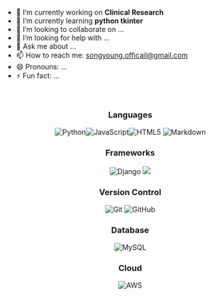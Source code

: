 

- 🔭 I’m currently working on **Clinical Research**
- 🌱 I’m currently learning **python tkinter**
- 👯 I’m looking to collaborate on ...
- 🤔 I’m looking for help with ...
- 💬 Ask me about ...
- 📫 How to reach me: songyoung.officail@gmail.com
- 😄 Pronouns: ...
- ⚡ Fun fact: ...

<br>



<h3 style="text-align: center;">Languages</h3>

<p style="text-align: center;"><img alt="Python" src="https://img.shields.io/badge/python%20-%2314354C.svg?&style=for-the-badge&logo=python&logoColor=white"/><img alt="JavaScript" src="https://img.shields.io/badge/javascript-%23000000.svg?&style=for-the-badge&logo=javascript&logoColor=white%22"><img alt="HTML5" src="https://img.shields.io/badge/html5%20-%23E34F26.svg?&style=for-the-badge&logo=html5&logoColor=white"/> <img alt="Markdown" src="https://img.shields.io/badge/markdown-%23000000.svg?&style=for-the-badge&logo=markdown&logoColor=white"/></p>

<h3 style="text-align: center;">Frameworks</h3>

<p style="text-align: center;"><img alt="Django" src="https://img.shields.io/badge/django%20-%23092E20.svg?&style=for-the-badge&logo=django&logoColor=white"/> <img src="https://img.shields.io/badge/Vue.js-4FC08D?style=for-the-badge&logo&logo=Vue.js&logoColor=white"/></p>

<h3 style="text-align: center;">Version Control</h3>

<p style="text-align: center;"><img alt="Git" src="https://img.shields.io/badge/git%20-%23F05033.svg?&style=for-the-badge&logo=git&logoColor=white"/> <img alt="GitHub" src="https://img.shields.io/badge/github%20-%23121011.svg?&style=for-the-badge&logo=github&logoColor=white"/></p>

<h3 style="text-align: center;">Database</h3>

<p style="text-align: center;"><img alt="MySQL" src="https://img.shields.io/badge/mysql-%2300f.svg?&style=for-the-badge&logo=mysql&logoColor=white"/> </p>

<h3 style="text-align: center;">Cloud</h3>

<p style="text-align: center;"><img alt="AWS" src="https://img.shields.io/badge/AWS%20-%23FF9900.svg?&style=for-the-badge&logo=amazon-aws&logoColor=white"/> </p>



<!--

<center><img src="https://github-readme-stats.vercel.app/api?username=SongArtish" width="1000" height="200"></center>

-->